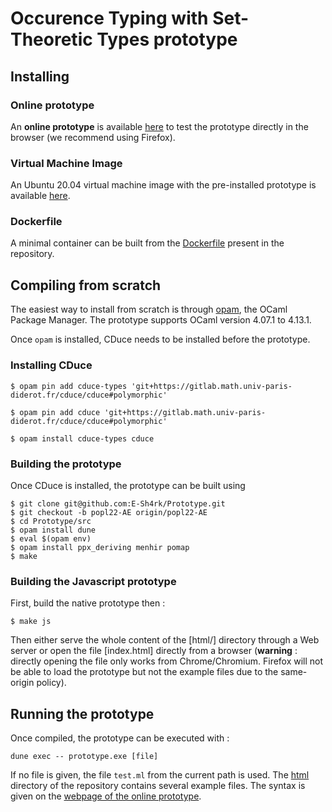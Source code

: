 # Occurence Typing with Set-Theoretic Types prototype

## Installing
### Online prototype

An **online prototype** is available [here](https://typecaseunion.github.io/) to test the prototype directly in the browser (we recommend using Firefox).

### Virtual Machine Image

An Ubuntu 20.04 virtual machine image with the pre-installed prototype is available [here]().

### Dockerfile

A minimal container can be built from the [Dockerfile]() present in the repository.


## Compiling from scratch 

The easiest way to install from scratch is through [opam](https://opam.ocaml.org/), the OCaml Package Manager.
The prototype supports OCaml version 4.07.1 to 4.13.1.

Once `opam` is installed, CDuce needs to be installed before the prototype.

### Installing CDuce

```
$ opam pin add cduce-types 'git+https://gitlab.math.univ-paris-diderot.fr/cduce/cduce#polymorphic'

$ opam pin add cduce 'git+https://gitlab.math.univ-paris-diderot.fr/cduce/cduce#polymorphic'

$ opam install cduce-types cduce

```

### Building the prototype
Once CDuce is installed, the prototype can be built using

```
$ git clone git@github.com:E-Sh4rk/Prototype.git
$ git checkout -b popl22-AE origin/popl22-AE
$ cd Prototype/src
$ opam install dune
$ eval $(opam env)
$ opam install ppx_deriving menhir pomap
$ make
```

### Building the Javascript prototype

First, build the native prototype then :

```
$ make js
```

Then either serve the whole content of the [html/] directory through a Web server or open the file [index.html]
directly from a browser (**warning** : directly opening the file only works from Chrome/Chromium. Firefox will not
be able to load the prototype but not the example files due to the same-origin policy).


## Running the prototype

Once compiled, the prototype can be executed with :
```
dune exec -- prototype.exe [file]
```
If no file is given, the file `test.ml` from the current path is used. The [html]() directory of the repository contains several example files. The syntax is given on the [webpage of the online prototype](https://typecaseunion.github.io/).
